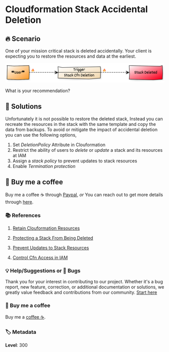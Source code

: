 # Cloudformation Stack Accidental Deletion

## 🔥 Scenario

One of your mission critical stack is deleted accidentally. Your client is expecting you to restore the resources and data at the earliest.

![Cloudformation Stack Accidental Deletion](images/stack_deletion.png)

What is your recommendation?

## 🎯 Solutions

Unfortunately it is not possible to restore the deleted stack, Instead you can recreate the resources in the stack with the same template and copy the data from backups. To avoid or mitigate the impact of accidental deletion you can use the following options,

1. Set _DeletionPolicy_ Attribute in Clouformation
1. Restrict the ability of users to _delete_ or _update_ a stack and its resources at IAM
1. Assign a _stack policy_ to prevent updates to stack resources
1. Enable _Termination protection_

## 👋 Buy me a coffee

Buy me a coffee ☕ through [Paypal](https://paypal.me/valaxy), _or_ You can reach out to get more details through [here](https://youtube.com/c/valaxytechnologies/about).

### 📚 References

1. [Retain Clouformation Resources](https://aws.amazon.com/premiumsupport/knowledge-center/delete-cf-stack-retain-resources/)

1. [Protecting a Stack From Being Deleted](https://docs.aws.amazon.com/AWSCloudFormation/latest/UserGuide/using-cfn-protect-stacks.html)
1. [Prevent Updates to Stack Resources](https://docs.aws.amazon.com/AWSCloudFormation/latest/UserGuide/protect-stack-resources.html)
1. [Control Cfn Access in IAM](https://docs.aws.amazon.com/AWSCloudFormation/latest/UserGuide/using-iam-template.html)

### 💡 Help/Suggestions or 🐛 Bugs

Thank you for your interest in contributing to our project. Whether it's a bug report, new feature, correction, or additional documentation or solutions, we greatly value feedback and contributions from our community. [Start here][200]

### 👋 Buy me a coffee

Buy me a [coffee ☕][900].

### 🏷️ Metadata

**Level**: 300

[100]: https://www.udemy.com/course/aws-cloud-development-kit-from-beginner-to-professional/?referralCode=E15D7FB64E417C547579

[200]: https://github.com/miztiik/aws-real-time-use-cases/issues

[900]: https://ko-fi.com/miztiik
